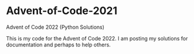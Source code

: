 # Advent-of-Code-2021
Advent of Code 2022 (Python Solutions)

This is my code for the Advent of Code 2022. I am posting my solutions for documentation and perhaps to help others.
